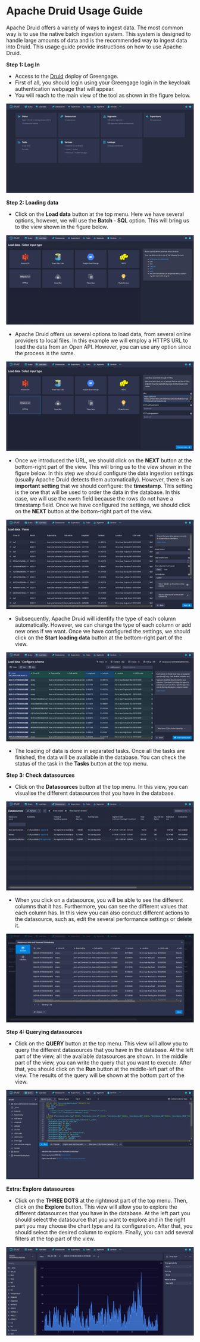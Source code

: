 # Apache Druid Usage Guide 

Apache Druid offers a variety of ways to ingest data. The most common way is to use the native batch ingestion system. This system is designed to handle large amounts of data and is the recommended way to ingest data into Druid. This usage guide provide instructions on how to use Apache Druid.

**Step 1: Log In**
- Access to the [Druid](https://druid.greengage-project.eu/) deploy of Greengage.
- First of all, you should login using your Greengage login in the keycloak authentication webpage that will appear.
- You will reach to the main view of the tool as shown in the figure below.

![Main view](./assets/main_view.png)

**Step 2: Loading data**

- Click on the **Load data** button at the top menu. Here we have several options, however, we will use the **Batch - SQL** option. This will bring us to the view shown in the figure below.

![Load data](./assets/load_data.png)

- Apache Druid offers us several options to load data, from several online providers to local files. In this example we will employ a HTTPS URL to load the data from an Open API. However, you can use any option since the process is the same.

![HTTPS data load](./assets/https_data_load.png)

- Once we introduced the URL, we should click on the **NEXT** button at the bottom-right part of the view. This will bring us to the view shown in the figure below. In this step we should configure the data ingestion settings (usually Apache Druid detects them automatically). However, there is an **important setting** that we should configure: the **timestamp**. This setting is the one that will be used to order the data in the database. In this case, we will use the `month` field because the rows do not have a timestamp field. Once we have configured the settings, we should click on the **NEXT** button at the bottom-right part of the view.

![Data ingestion settings](./assets/data_ingestion_settings.png)

- Subsequently, Apache Druid will identify the type of each column automatically. However, we can change the type of each column or add new ones if we want. Once we have configured the settings, we should click on the **Start loading data** button at the bottom-right part of the view.

![Data ingestion settings](./assets/data_ingestion_settings_2.png)

- The loading of data is done in separated tasks. Once all the tasks are finished, the data will be available in the database. You can check the status of the task in the **Tasks** button at the top menu.

**Step 3: Check datasources**

- Click on the **Datasources** button at the top menu. In this view, you can visualise the different datasources that you have in the database. 

![Datasources](./assets/datasources.png)

- When you click on a datasource, you will be able to see the different columns that it has. Furthermore, you can see the different values that each column has. In this view you can also conduct different actions to the datasource, such as, edit the several performance settings or delete it.

![Datasource](./assets/datasource.png)

**Step 4: Querying datasources**

- Click on the **QUERY** button at the top menu. This view will allow you to query the different datasources that you have in the database. At the left part of the view, all the available datasources are shown. In the middle part of the view, you can write the query that you want to execute. After that, you should click on the **Run** button at the middle-left part of the view. The results of the query will be shown at the bottom part of the view. 

![Query](./assets/query.png)

**Extra: Explore datasources**

- Click on the **THREE DOTS** at the rightmost part of the top menu. Then, click on the **Explore** button. This view will allow you to explore the different datasources that you have in the database. At the left part you should select the datasource that you want to explore and in the right part you may choose the chart type and its configuration. After that, you should select the desired column to explore. Finally, you can add several filters at the top part of the view. 

![Explore](./assets/explore.png)